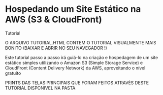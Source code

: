 # Hospedando um Site Estático na AWS (S3 & CloudFront)
Tutorial

O ARQUIVO TUTORIAL.HTML CONTEM O TUTORIAL VISUALMENTE MAIS BONITO (BAIXAR E ABRIR NO SEU NAVEGADOR !)

Este tutorial passo a passo irá guiá-lo na criação e hospedagem de um site estático simples utilizando o Amazon S3 (Simple Storage Service) e CloudFront (Content Delivery Network) da AWS, aproveitando o nível gratuito

PRINTS DAS TELAS PRINCIPAIS QUE FORAM FEITOS ATRAVÉS DESTE TUTORIAL DISPONIVEL NA PASTA
